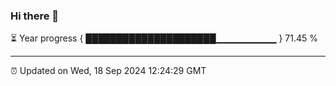 ### Hi there 👋

⏳ Year progress { █████████████████████▁▁▁▁▁▁▁▁▁ } 71.45 %

---

⏰ Updated on Wed, 18 Sep 2024 12:24:29 GMT
